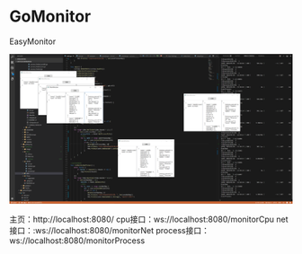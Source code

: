 # GoMonitor
EasyMonitor

![Image text](https://raw.githubusercontent.com/liuwangchen/GoMonitor/master/Image/monitor.png)

主页：http://localhost:8080/
cpu接口：ws://localhost:8080/monitorCpu
net接口：:ws://localhost:8080/monitorNet
process接口：ws://localhost:8080/monitorProcess